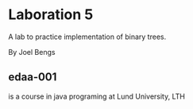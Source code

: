 # Laboration 5

A lab to practice implementation of binary trees.

By Joel Bengs

## edaa-001

is a course in java programing at Lund University, LTH
